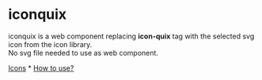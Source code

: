 # iconquix
iconquix is a web component replacing **icon-quix** tag with the selected svg icon from the icon library.  
No svg file needed to use as web component.  
  
[Icons](https://www.iconquix.com/ "iconquix icons") * [How to use?](https://www.iconquix.com/how "iconquix how to use?")  
